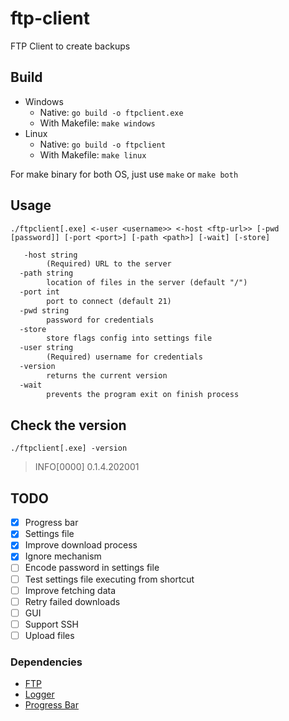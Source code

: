 # ftp-client

FTP Client to create backups

## Build

- Windows
  - Native: `go build -o ftpclient.exe`
  - With Makefile: `make windows`
- Linux
  - Native: `go build -o ftpclient`
  - With Makefile: `make linux`

For make binary for both OS, just use `make` or `make both`

## Usage

`./ftpclient[.exe] <-user <username>> <-host <ftp-url>> [-pwd [password]] [-port <port>] [-path <path>] [-wait] [-store]`

```txt
   -host string
        (Required) URL to the server
  -path string
        location of files in the server (default "/")
  -port int
        port to connect (default 21)
  -pwd string
        password for credentials
  -store
        store flags config into settings file
  -user string
        (Required) username for credentials
  -version
        returns the current version
  -wait
        prevents the program exit on finish process

```

## Check the version

`./ftpclient[.exe] -version`

> INFO[0000] 0.1.4.202001

## TODO

- [x] Progress bar
- [x] Settings file
- [x] Improve download process
- [x] Ignore mechanism
- [ ] Encode password in settings file
- [ ] Test settings file executing from shortcut
- [ ] Improve fetching data
- [ ] Retry failed downloads
- [ ] GUI 
- [ ] Support SSH
- [ ] Upload files

### Dependencies

- [FTP][1]
- [Logger][2]
- [Progress Bar][3]

[1]: https://github.com/jlaffaye/ftp#goftp
[2]: https://github.com/sirupsen/logrus#logrus-
[3]: https://github.com/cheggaaa/pb#terminal-progress-bar-for-go
